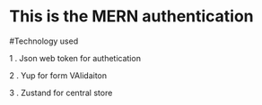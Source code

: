 # This is the MERN authentication 

#Technology used

1 . Json web token for authetication 

2 . Yup for form VAlidaiton

3 . Zustand for central store 


